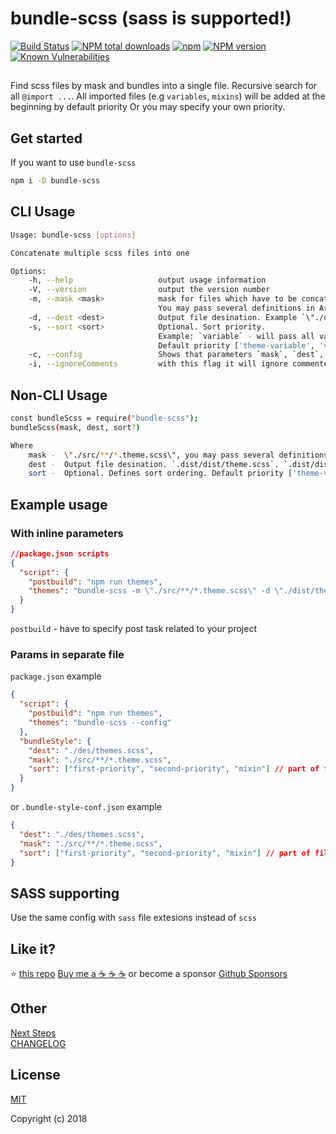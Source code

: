 # bundle-scss (sass is supported!)

[![Build Status](https://travis-ci.org/vasinkevych/bundle-scss.svg?branch=master)](https://travis-ci.org/vasinkevych/bundle-scss)
[![NPM total downloads](https://img.shields.io/npm/dt/bundle-scss.svg)](https://npmcharts.com/compare/bundle-scss)
[![npm](https://img.shields.io/npm/dm/bundle-scss.svg)](https://www.npmjs.com/package/bundle-scss)
[![NPM version](http://img.shields.io/npm/v/bundle-scss.svg)](https://www.npmjs.com/package/bundle-scss)
[![Known Vulnerabilities](https://snyk.io/test/github/vasinkevych/bundle-scss/badge.svg?targetFile=package.json)](https://snyk.io/test/github/vasinkevych/bundle-scss?targetFile=package.json)

##

Find scss files by mask and bundles into a single file. Recursive search for all `@import ...`.
All imported files (e.g `variables`, `mixins`) will be added at the beginning by default priority
Or you may specify your own priority.

## Get started

If you want to use `bundle-scss`

```sh
npm i -D bundle-scss
```

## CLI Usage

```sh
Usage: bundle-scss [options]

Concatenate multiple scss files into one

Options:
    -h, --help                   output usage information
    -V, --version                output the version number
    -m, --mask <mask>            mask for files which have to be concatenate. Example \"./src/**/*.theme.scss\".
                                 You may pass several definitions in Array
    -d, --dest <dest>            Output file desination. Example `\"./dist/themes.scss\"`
    -s, --sort <sort>            Optional. Sort priority.
                                 Example: `variable` - will pass all variables files at the beginning
                                 Default priority ['theme-variable', 'variable', 'mixin']
    -c, --config                 Shows that parameters `mask`, `dest`, `sort`(optional) should be specified in `package-json` or `.bundle-style-conf.json`
    -i, --ignoreComments         with this flag it will ignore commented imports`

```

## Non-CLI Usage

```sh
const bundleScss = require("bundle-scss");
bundleScss(mask, dest, sort?)

Where
    mask -  \"./src/**/*.theme.scss\", you may pass several definitions in Array
    dest -  Output file desination. `.dist/dist/theme.scss`. `.dist/dist/` will be created, if it not exist
    sort -  Optional. Defines sort ordering. Default priority ['theme-variable', 'variable', 'mixin']"
```

## Example usage

### With inline parameters

```json
//package.json scripts
{
  "script": {
    "postbuild": "npm run themes",
    "themes": "bundle-scss -m \"./src/**/*.theme.scss\" -d \"./dist/themes.scss\""
  }
}
```

`postbuild` - have to specify post task related to your project

### Params in separate file

`package.json` example

```json
{
  "script": {
    "postbuild": "npm run themes",
    "themes": "bundle-scss --config"
  },
  "bundleStyle": {
    "dest": "./des/themes.scss",
    "mask": "./src/**/*.theme.scss",
    "sort": ["first-priority", "second-priority", "mixin"] // part of filenames
  }
}
```

or `.bundle-style-conf.json` example

```json
{
  "dest": "./des/themes.scss",
  "mask": "./src/**/*.theme.scss",
  "sort": ["first-priority", "second-priority", "mixin"] // part of filenames
}
```

## SASS supporting

Use the same config with `sass` file extesions instead of `scss`

## Like it?

:star: [this repo](https://github.com/vasinkevych/tailwindcss-react-datepicker)
[Buy me a :coffee: :coffee: :coffee:](https://www.buymeacoffee.com/vaviQ)
or become a sponsor [Github Sponsors](https://github.com/sponsors/vasinkevych)

## Other

[Next Steps](https://github.com/vasinkevych/bundle-scss/blob/master/ROADMAP.md)  
[CHANGELOG](https://github.com/vasinkevych/bundle-scss/blob/master/CHANGELOG.md)

## License

[MIT](http://opensource.org/licenses/MIT)

Copyright (c) 2018
